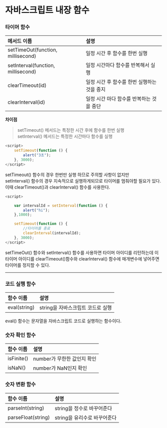 # 자바스크립트 내장 함수

### 타이머 함수

| 메서드 이름 | 설명 |
| :------------- | :------------- |
| setTimeOut(function, millisecond) | 일정 시간 후 함수를 한번 실행 |
| setInterval(function, millisecond) | 일정 시간마다 함수를 반복해서 실행 |
| clearTimeout(id) | 일정 시간 후 함수를 한번 실행하는 것을 중지 |
| clearInterval(id) | 일정 시간 마다 함수를 반복하는 것을 중단 |

**차이점**
> setTimeout() 메서드는 특정한 시간 후에 함수를 한번 실행  
setInterval() 메서드는 특정한 시간마다 함수를 실행

```javascript
<script>
    setTimeout(function () {
        alert("3초");
    }, 3000);
</script>
```

setTimeout() 함수의 경우 한번만 실행 하므로 주의할 사항이 없지만  
setInterval() 함수의 경우 지속적으로 실행하게되므로 타이머를 멈춰야할 필요가 있다.  
이때 clearTimeout()과 clearInterval() 함수를 사용한다.

```javascript
<script>

    var intervalId = setInterval(function () {
        alert("hi");
    },1000);

    setTimeout(function () {
        //타이머를 종료
        clearInterval(intervalId);
    }, 3000);
</script>
```

setTimeOut() 함수와 setInterval() 함수를 사용하면 타이머 아이디를 리턴하는데
이 타이머 아이디를 clearTimeout()함수와 clearInterval() 함수에 매개변수에 넣어주면 타이머를 정지할 수 있다.

---
### 코드 실행 함수

| 함수 이름 | 설명 |
| :------------- | :------------- |
| eval(string) | string을 자바스크립트 코드로 실행 |

eval() 함수는 문자열을 자바스크립트 코드로 실행하는 함수이다.

### 숫자 확인 함수

| 함수 이름 | 설명 |
| :------------- | :------------- |
| isFinite() | number가 무한한 값인지 확인 |
| isNaN() | number가 NaN인지 확인 |

### 숫자 변환 함수

| 함수 이름 | 설명 |
| :------------- | :------------- |
| parseInt(string) | string을 정수로 바꾸어준다 |
| parseFloat(string)  | string을 유리수로 바꾸어준다 |